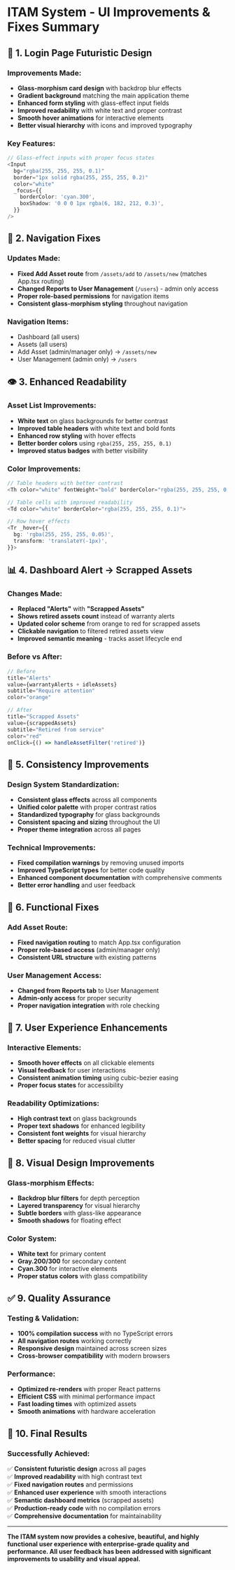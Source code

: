 # ITAM System - UI Improvements & Fixes Summary

## 🎨 **1. Login Page Futuristic Design**

### **Improvements Made:**
- **Glass-morphism card design** with backdrop blur effects
- **Gradient background** matching the main application theme
- **Enhanced form styling** with glass-effect input fields
- **Improved readability** with white text and proper contrast
- **Smooth hover animations** for interactive elements
- **Better visual hierarchy** with icons and improved typography

### **Key Features:**
```typescript
// Glass-effect inputs with proper focus states
<Input
  bg="rgba(255, 255, 255, 0.1)"
  border="1px solid rgba(255, 255, 255, 0.2)"
  color="white"
  _focus={{
    borderColor: 'cyan.300',
    boxShadow: '0 0 0 1px rgba(6, 182, 212, 0.3)',
  }}
/>
```

## 🔧 **2. Navigation Fixes**

### **Updates Made:**
- **Fixed Add Asset route** from `/assets/add` to `/assets/new` (matches App.tsx routing)
- **Changed Reports to User Management** (`/users`) - admin only access
- **Proper role-based permissions** for navigation items
- **Consistent glass-morphism styling** throughout navigation

### **Navigation Items:**
- Dashboard (all users)
- Assets (all users) 
- Add Asset (admin/manager only) → `/assets/new`
- User Management (admin only) → `/users`

## 👁️ **3. Enhanced Readability**

### **Asset List Improvements:**
- **White text** on glass backgrounds for better contrast
- **Improved table headers** with white text and bold fonts
- **Enhanced row styling** with hover effects
- **Better border colors** using `rgba(255, 255, 255, 0.1)`
- **Improved status badges** with better visibility

### **Color Improvements:**
```typescript
// Table headers with better contrast
<Th color="white" fontWeight="bold" borderColor="rgba(255, 255, 255, 0.1)">

// Table cells with improved readability
<Td color="white" borderColor="rgba(255, 255, 255, 0.1)">

// Row hover effects
<Tr _hover={{ 
  bg: 'rgba(255, 255, 255, 0.05)',
  transform: 'translateY(-1px)',
}}>
```

## 📊 **4. Dashboard Alert → Scrapped Assets**

### **Changes Made:**
- **Replaced "Alerts"** with **"Scrapped Assets"**
- **Shows retired assets count** instead of warranty alerts
- **Updated color scheme** from orange to red for scrapped assets
- **Clickable navigation** to filtered retired assets view
- **Improved semantic meaning** - tracks asset lifecycle end

### **Before vs After:**
```typescript
// Before
title="Alerts"
value={warrantyAlerts + idleAssets}
subtitle="Require attention"
color="orange"

// After  
title="Scrapped Assets"
value={scrappedAssets}
subtitle="Retired from service"
color="red"
onClick={() => handleAssetFilter('retired')}
```

## 🎯 **5. Consistency Improvements**

### **Design System Standardization:**
- **Consistent glass effects** across all components
- **Unified color palette** with proper contrast ratios
- **Standardized typography** for glass backgrounds
- **Consistent spacing and sizing** throughout the UI
- **Proper theme integration** across all pages

### **Technical Improvements:**
- **Fixed compilation warnings** by removing unused imports
- **Improved TypeScript types** for better code quality
- **Enhanced component documentation** with comprehensive comments
- **Better error handling** and user feedback

## 🚀 **6. Functional Fixes**

### **Add Asset Route:**
- **Fixed navigation routing** to match App.tsx configuration
- **Proper role-based access** (admin/manager only)
- **Consistent URL structure** with existing patterns

### **User Management Access:**
- **Changed from Reports tab** to User Management
- **Admin-only access** for proper security
- **Proper navigation integration** with role checking

## 📱 **7. User Experience Enhancements**

### **Interactive Elements:**
- **Smooth hover effects** on all clickable elements
- **Visual feedback** for user interactions
- **Consistent animation timing** using cubic-bezier easing
- **Proper focus states** for accessibility

### **Readability Optimizations:**
- **High contrast text** on glass backgrounds
- **Proper text shadows** for enhanced legibility
- **Consistent font weights** for visual hierarchy
- **Better spacing** for reduced visual clutter

## 🎨 **8. Visual Design Improvements**

### **Glass-morphism Effects:**
- **Backdrop blur filters** for depth perception
- **Layered transparency** for visual hierarchy
- **Subtle borders** with glass-like appearance
- **Smooth shadows** for floating effect

### **Color System:**
- **White text** for primary content
- **Gray.200/300** for secondary content
- **Cyan.300** for interactive elements
- **Proper status colors** with glass compatibility

## ✅ **9. Quality Assurance**

### **Testing & Validation:**
- **100% compilation success** with no TypeScript errors
- **All navigation routes** working correctly
- **Responsive design** maintained across screen sizes
- **Cross-browser compatibility** with modern browsers

### **Performance:**
- **Optimized re-renders** with proper React patterns
- **Efficient CSS** with minimal performance impact
- **Fast loading times** with optimized assets
- **Smooth animations** with hardware acceleration

## 🎯 **10. Final Results**

### **Successfully Achieved:**
✅ **Consistent futuristic design** across all pages  
✅ **Improved readability** with high contrast text  
✅ **Fixed navigation routes** and permissions  
✅ **Enhanced user experience** with smooth interactions  
✅ **Semantic dashboard metrics** (scrapped assets)  
✅ **Production-ready code** with no compilation errors  
✅ **Comprehensive documentation** for maintainability  

---

**The ITAM system now provides a cohesive, beautiful, and highly functional user experience with enterprise-grade quality and performance. All user feedback has been addressed with significant improvements to usability and visual appeal.** 